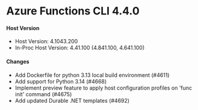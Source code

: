 # Azure Functions CLI 4.4.0

#### Host Version

- Host Version: 4.1043.200
- In-Proc Host Version: 4.41.100 (4.841.100, 4.641.100)

#### Changes

- Add Dockerfile for python 3.13 local build environment (#4611)
- Add support for Python 3.14 (#4668)
- Implement preview feature to apply host configuration profiles on 'func init' command (#4675)
- Add updated Durable .NET templates (#4692)
